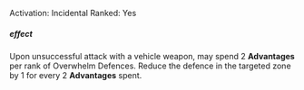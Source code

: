 Activation: Incidental
Ranked: Yes
##### effect
Upon unsuccessful attack with a vehicle weapon,
may spend 2 **Advantages** per rank of
Overwhelm Defences. Reduce the defence in
the targeted zone by 1 for every 2 **Advantages** spent.
